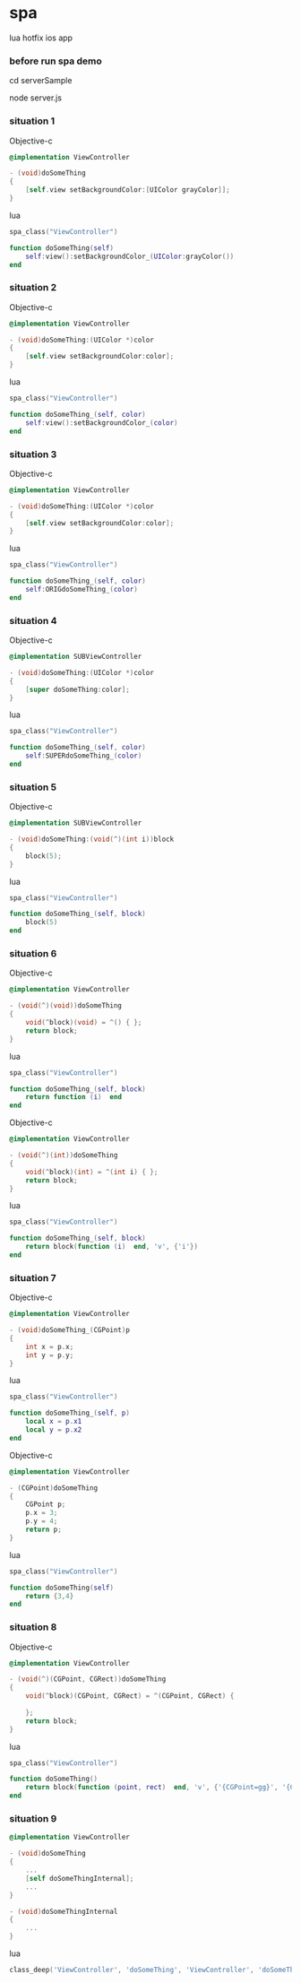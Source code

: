 # spa

lua hotfix ios app

### before run spa demo

cd serverSample

node server.js

### situation 1

Objective-c

```objective-c
@implementation ViewController

- (void)doSomeThing
{
    [self.view setBackgroundColor:[UIColor grayColor]];
}
```

lua

```lua
spa_class("ViewController")

function doSomeThing(self)
    self:view():setBackgroundColor_(UIColor:grayColor())
end
```

### situation 2

Objective-c

```objective-c
@implementation ViewController

- (void)doSomeThing:(UIColor *)color
{
    [self.view setBackgroundColor:color];
}
```

lua

```lua
spa_class("ViewController")

function doSomeThing_(self, color)
    self:view():setBackgroundColor_(color)
end
```

### situation 3

Objective-c

```objective-c
@implementation ViewController

- (void)doSomeThing:(UIColor *)color
{
    [self.view setBackgroundColor:color];
}
```

lua

```lua
spa_class("ViewController")

function doSomeThing_(self, color)
    self:ORIGdoSomeThing_(color)
end
```

### situation 4

Objective-c

```objective-c
@implementation SUBViewController

- (void)doSomeThing:(UIColor *)color
{
    [super doSomeThing:color];
}
```

lua

```lua
spa_class("ViewController")

function doSomeThing_(self, color)
    self:SUPERdoSomeThing_(color)
end
```
### situation 5

Objective-c

```objective-c
@implementation SUBViewController

- (void)doSomeThing:(void(^)(int i))block
{
    block(5);
}
```

lua

```lua
spa_class("ViewController")

function doSomeThing_(self, block)
    block(5)
end
```

### situation 6

Objective-c

```objective-c
@implementation ViewController

- (void(^)(void))doSomeThing
{
    void(^block)(void) = ^() { };
    return block;
}
```

lua

```lua
spa_class("ViewController")

function doSomeThing_(self, block)
    return function (i)  end
end
```

Objective-c

```objective-c
@implementation ViewController

- (void(^)(int))doSomeThing
{
    void(^block)(int) = ^(int i) { };
    return block;
}
```

lua

```lua
spa_class("ViewController")

function doSomeThing_(self, block)
    return block(function (i)  end, 'v', {'i'})
end
```

### situation 7

Objective-c

```objective-c
@implementation ViewController

- (void)doSomeThing_(CGPoint)p
{
    int x = p.x;
    int y = p.y;
}
```

lua

```lua
spa_class("ViewController")

function doSomeThing_(self, p)
    local x = p.x1
    local y = p.x2
end
```

Objective-c

```objective-c
@implementation ViewController

- (CGPoint)doSomeThing
{
    CGPoint p;
    p.x = 3;
    p.y = 4;
    return p;
}
```

lua

```lua
spa_class("ViewController")

function doSomeThing(self)
    return {3,4}
end
```

### situation 8 

Objective-c

```objective-c
@implementation ViewController

- (void(^)(CGPoint, CGRect))doSomeThing
{
    void(^block)(CGPoint, CGRect) = ^(CGPoint, CGRect) {
        
    };
    return block;
}
```

lua

```lua
spa_class("ViewController")

function doSomeThing()
    return block(function (point, rect)  end, 'v', {'{CGPoint=gg}', '{CGRect=gggg}'})
end
```
### situation 9

```objective-c
@implementation ViewController

- (void)doSomeThing
{
    ...
    [self doSomeThingInternal];
    ...
}

- (void)doSomeThingInternal
{
    ...
}
```

lua

```lua
class_deep('ViewController', 'doSomeThing', 'ViewController', 'doSomeThingInternal', function ()  end) -- remove doSomeThingInternal impl in doSomeThing only
```



